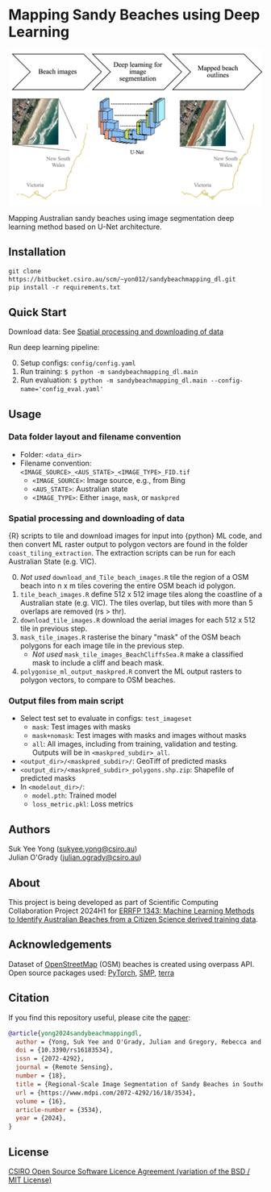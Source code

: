 # Mapping Sandy Beaches using Deep Learning

<p align="center">
  <img src="assets/graphicalabs.jpg" alt="Graphical Abstract" width="800">
</p>

Mapping Australian sandy beaches using image segmentation deep learning method based on U-Net architecture.

## Installation
```
git clone https://bitbucket.csiro.au/scm/~yon012/sandybeachmapping_dl.git
pip install -r requirements.txt
```

## Quick Start

Download data: See [Spatial processing and downloading of data](#spatial-processing-and-downloading-of-data)

Run deep learning pipeline:

0. Setup configs: `config/config.yaml`
1. Run training: `$ python -m sandybeachmapping_dl.main`
2. Run evaluation: `$ python -m sandybeachmapping_dl.main --config-name='config_eval.yaml'`


## Usage

### Data folder layout and filename convention
- Folder: `<data_dir>`
- Filename convention: `<IMAGE_SOURCE>_<AUS_STATE>_<IMAGE_TYPE>_FID.tif`
  - `<IMAGE_SOURCE>`: Image source, e.g., from Bing
  - `<AUS_STATE>`: Australian state
  - `<IMAGE_TYPE>`: Either `image`, `mask`, or `maskpred`

### Spatial processing and downloading of data
{R} scripts to tile and download images for input into {python} ML code, and then convert ML raster output to polygon vectors are found in the folder `coast_tiling_extraction`. The extraction scripts can be run for each Australian State (e.g. VIC).

0. *Not used* `download_and_Tile_beach_images.R` tile the region of a OSM beach into n x m tiles covering the entire  OSM beach id polygon.
1. `tile_beach_images.R` define 512 x 512 image tiles along the coastline of a Australian state (e.g. VIC). The tiles overlap, but tiles with more than 5 overlaps are removed (rs > thr).
2. `download_tile_images.R` download the aerial images for each 512 x 512 tile in previous step.
3. `mask_tile_images.R` rasterise the binary "mask" of the OSM beach polygons for each image tile in the previous step.
   - *Not used* `mask_tile_images_BeachCliffsSea.R` make a classified mask to include a cliff and beach mask.
4. `polygonise_ml_output_maskpred.R` convert the ML output rasters to polygon vectors, to compare to OSM beaches.

### Output files from main script
- Select test set to evaluate in configs: `test_imageset`
  - `mask`: Test images with masks
  - `mask+nomask`: Test images with masks and images without masks
  - `all`: All images, including from training, validation and testing. Outputs will be in `<maskpred_subdir>_all`.
- `<output_dir>/<maskpred_subdir>/`: GeoTiff of predicted masks
- `<output_dir>/<maskpred_subdir>_polygons.shp.zip`: Shapefile of predicted masks
- In `<modelout_dir>/`:
  - `model.pth`: Trained model
  - `loss_metric.pkl`: Loss metrics


## Authors
Suk Yee Yong (sukyee.yong@csiro.au)  
Julian O'Grady (julian.ogrady@csiro.au)

## About
This project is being developed as part of Scientific Computing Collaboration Project 2024H1 for [ERRFP 1343: Machine Learning Methods to Identify Australian Beaches from a Citizen Science derived training data](https://confluence.csiro.au/display/SCinternal/ERRFP-1343).

## Acknowledgements
Dataset of [OpenStreetMap](https://www.openstreetmap.org/) (OSM) beaches is created using overpass API.  
Open source packages used: [PyTorch](https://github.com/pytorch/pytorch), [SMP](https://github.com/qubvel/segmentation_models.pytorch), [terra](https://github.com/rspatial/terra)

## Citation
If you find this repository useful, please cite the [paper](https://doi.org/10.3390/rs16183534):
```bibtex
@article{yong2024sandybeachmappingdl,
  author = {Yong, Suk Yee and O'Grady, Julian and Gregory, Rebecca and Lynton, Dylan},
  doi = {10.3390/rs16183534},
  issn = {2072-4292},
  journal = {Remote Sensing},
  number = {18},
  title = {Regional-Scale Image Segmentation of Sandy Beaches in Southeastern Australia},
  url = {https://www.mdpi.com/2072-4292/16/18/3534},
  volume = {16},
  article-number = {3534},
  year = {2024},
}
```

## License
[CSIRO Open Source Software Licence Agreement (variation of the BSD / MIT License)](LICENSE.md)
